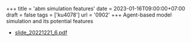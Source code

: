 +++
title = 'abm simulation features'
date = 2023-01-16T09:00:00+07:00
draft = false
tags = ['ku4078']
url = '0902'
+++
Agent-based model simulation and its potential features
<!--more-->

+ [slide_20221221_6.pdf](https://zenodo.org/doi/10.5281/zenodo.7445237)
